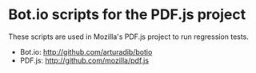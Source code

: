 # Bot.io scripts for the PDF.js project
 
These scripts are used in Mozilla's PDF.js project to run regression tests.

+ Bot.io: http://github.com/arturadib/botio
+ PDF.js: http://github.com/mozilla/pdf.js

